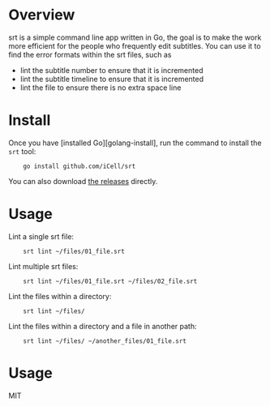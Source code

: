 Overview
===

srt is a simple command line app written in Go, the goal is to make the work more efficient for the people who frequently edit subtitles. You can use it to find the error formats within the srt files, such as 
* lint the subtitle number to ensure that it is incremented
* lint the subtitle timeline to ensure that it is incremented
* lint the file to ensure there is no extra space line

Install
===

Once you have [installed Go][golang-install], run the command to install the `srt` tool:
```
    go install github.com/iCell/srt
```
You can also download [the releases](https://github.com/iCell/srt/releases) directly.

Usage
===

Lint a single srt file:
```
    srt lint ~/files/01_file.srt
```
Lint multiple srt files:
```
    srt lint ~/files/01_file.srt ~/files/02_file.srt
```
Lint the files within a directory:
```
    srt lint ~/files/
```
Lint the files within a directory and a file in another path:
```
    srt lint ~/files/ ~/another_files/01_file.srt
```

Usage
===

MIT
